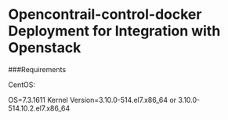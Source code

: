 # Opencontrail-control-docker Deployment for Integration with Openstack

###Requirements

CentOS: 

OS=7.3.1611
Kernel Version=3.10.0-514.el7.x86_64 or 3.10.0-514.10.2.el7.x86_64
